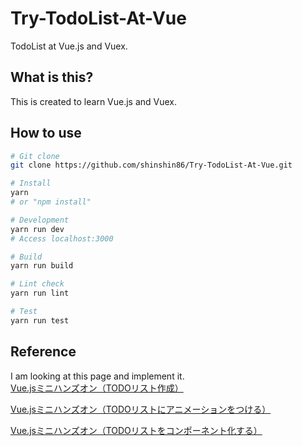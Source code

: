 # Try-TodoList-At-Vue
TodoList at Vue.js and Vuex.

## What is this?

This is created to learn Vue.js and Vuex.



## How to use

```bash
# Git clone
git clone https://github.com/shinshin86/Try-TodoList-At-Vue.git

# Install
yarn
# or "npm install"

# Development
yarn run dev
# Access localhost:3000

# Build
yarn run build

# Lint check
yarn run lint

# Test
yarn run test
```





## Reference

I am looking at this page and implement it.<br>
[Vue.jsミニハンズオン（TODOリスト作成）](https://qiita.com/moonglows76/items/358ef3cd1566c38ece3a)

[Vue.jsミニハンズオン（TODOリストにアニメーションをつける）](https://qiita.com/moonglows76/items/d550f0243319d7111ee3)

[Vue.jsミニハンズオン（TODOリストをコンポーネント化する）](https://qiita.com/moonglows76/items/242aaf265672797c6800)